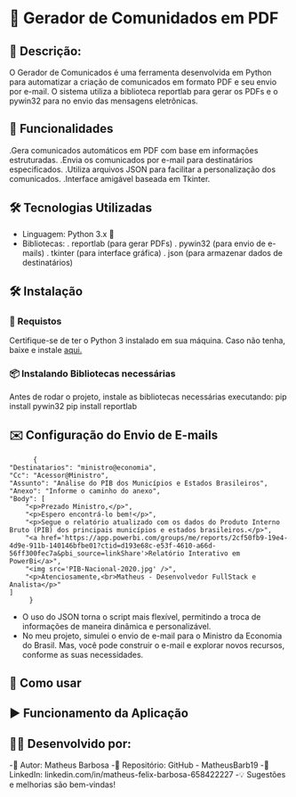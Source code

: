 # 📢 Gerador de Comunidados em PDF

## 📝 Descrição:
O Gerador de Comunicados é uma ferramenta desenvolvida em Python para automatizar a criação de comunicados em formato PDF e seu envio por e-mail. O sistema utiliza a biblioteca reportlab para gerar os PDFs e o pywin32 para no envio das mensagens eletrônicas.

## 🚀 Funcionalidades

.Gera comunicados automáticos em PDF com base em informações estruturadas.
.Envia os comunicados por e-mail para destinatários especificados.
.Utiliza arquivos JSON para facilitar a personalização dos comunicados.
.Interface amigável baseada em Tkinter.

## 🛠️ Tecnologias Utilizadas

- Linguagem: Python 3.x 🐍
- Bibliotecas:
     . reportlab (para gerar PDFs)
     . pywin32 (para envio de e-mails)
     . tkinter (para interface gráfica)
     . json (para armazenar dados de destinatários)
  
## 🛠️ Instalação

### 📌 Requistos
Certifique-se de ter o Python 3 instalado em sua máquina. Caso não tenha, baixe e instale <a href="https://www.python.org/downloads/">aqui.</a>

### 📦 Instalando Bibliotecas necessárias
Antes de rodar o projeto, instale as bibliotecas necessárias executando:
          pip install pywin32
          pip install reportlab

## ✉️ Configuração do Envio de E-mails
          {
    "Destinatarios": "ministro@economia",
    "Cc": "Acessor@Ministro",
    "Assunto": "Análise do PIB dos Municípios e Estados Brasileiros",
    "Anexo": "Informe o caminho do anexo",
    "Body": [
        "<p>Prezado Ministro,</p>",
        "<p>Espero encontrá-lo bem!</p>",
        "<p>Segue o relatório atualizado com os dados do Produto Interno Bruto (PIB) dos principais municípios e estados brasileiros.</p>",
        "<a href='https://app.powerbi.com/groups/me/reports/2cf50fb9-19e4-4d9e-911b-140146bfbe01?ctid=d193e68c-e53f-4610-a66d-56ff300fec7a&pbi_source=linkShare'>Relatório Interativo em PowerBi</a>",
        "<img src='PIB-Nacional-2020.jpg' />",
        "<p>Atenciosamente,<br>Matheus - Desenvolvedor FullStack e Analista</p>"
    ]
         }
- O uso do JSON torna o script mais flexível, permitindo a troca de informações de maneira dinâmica e personalizável.
- No meu projeto, simulei o envio de e-mail para o Ministro da Economia do Brasil. Mas, você pode construir o e-mail e explorar novos recursos, conforme as suas necessidades.

## 📌 Como usar

## ▶️ Funcionamento da Aplicação

## 👨‍💻 Desenvolvido por:

-📌 Autor: Matheus Barbosa
-🔗 Repositório: GitHub - MatheusBarb19
-🔗 LinkedIn: linkedin.com/in/matheus-felix-barbosa-658422227
-💡 Sugestões e melhorias são bem-vindas!
